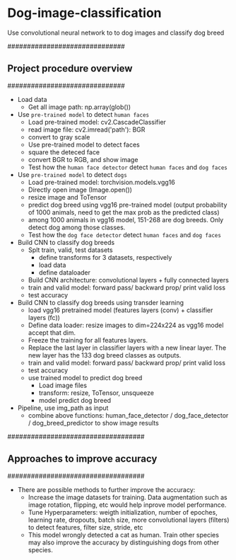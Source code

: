 # Dog-image-classification
Use convolutional neural network to to dog images and classify dog breed

##############################
## Project procedure overview
##############################
* Load data
    * Get all image path: np.array(glob())  
* Use `pre-trained model` to detect `human faces`
    * Load pre-trained model: cv2.CascadeClassifier
    * read image file: cv2.imread('path'): BGR
    * convert to gray scale  
    * Use pre-trained model to detect faces 
    * square the deteced face 
    * convert BGR to RGB, and show image  
    * Test how the `human face detector` detect `human faces` and `dog faces`
* Use `pre-trained model` to detect `dogs`  
    * Load pre-trained model: torchvision.models.vgg16 
    * Directly open image (Image.open())  
    * resize image and ToTensor  
    * predict dog breed using vgg16 pre-trained model (output probability of 1000 animals, need to get the max prob as the predicted class)  
    * among 1000 animals in vgg16 model, 151-268 are dog breeds. Only detect dog among those classes. 
    * Test how the `dog face detector` detect `human faces` and `dog faces` 
* Build CNN to classify dog breeds 
    * Splt train, valid, test datasets  
        - define transforms for 3 datasets, respectively
        - load data
        - define dataloader
    * Build CNN architecture: convolutional layers + fully connected layers
    * train and valid model: forward pass/ backward prop/ print valid loss
    * test accuracy
* Build CNN to classify dog breeds using transder learning
    - load vgg16 pretrained model (features layers (conv) + classifier layers (fc))
    - Define data loader: resize images to dim=224x224 as vgg16 model accept that dim. 
    - Freeze the training for all features layers.  
    - Replace the last layer in classifier layers with a new linear layer. The new layer has the 133 dog breed classes as outputs. 
    - train and valid model: forward pass/ backward prop/ print valid loss
    - test accuracy
    - use trained model to predict dog breed
        - Load image files
        - transform: resize, ToTensor, unsqueeze
        - model predict dog breed
* Pipeline, use img_path as input 
    - combine above functions: human_face_detector / dog_face_detector / dog_breed_predictor to show image results  
    
    
###################################
## Approaches to improve accuracy
###################################
- There are possible methods to further improve the accuracy:
    - Increase the image datasets for training. Data augmentation such as image rotation, flipping, etc would help inprove model performance. 
    - Tune Hyperparameters: weigth initialization, number of epoches, learning rate, dropouts, batch size, more convolutional layers (filters) to detect features, filter size, stride, etc
    - This model wrongly detected a cat as human. Train other species may also improve the accuracy by distinguishing dogs from other species. 
